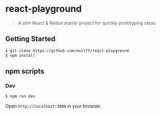 # react-playground

> A slim React & Redux starter project for quickly prototyping ideas

## Getting Started
```bash
$ git clone https://github.com/neilff/react-playground
$ npm install
```

## npm scripts

### Dev
```bash
$ npm run dev
```

Open `http://localhost:3000` in your browser.
